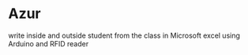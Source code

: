 # Azur
write inside and outside student from the class in Microsoft excel using Arduino and RFID reader   
